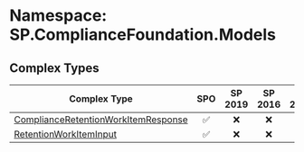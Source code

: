 # Namespace: SP.ComplianceFoundation.Models

## Complex Types

Complex Type | SPO | SP 2019 | SP 2016 | SP 2013
----------|:---:|:-------:|:-------:|:-------:
[ComplianceRetentionWorkItemResponse](./ComplexTypes/ComplianceRetentionWorkItemResponse.md) | ✅ | ❌ | ❌ | ❌
[RetentionWorkItemInput](./ComplexTypes/RetentionWorkItemInput.md) | ✅ | ❌ | ❌ | ❌